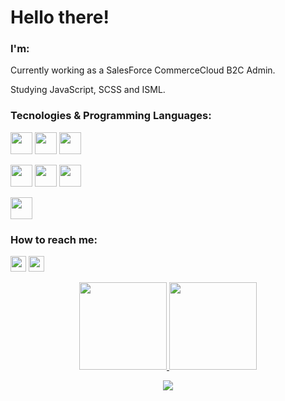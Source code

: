 # Hello there!
### I'm: 
<link rel="stylesheet" href="https://cdn.jsdelivr.net/gh/devicons/devicon@v2.15.1/devicon.min.css">

Currently working as a SalesForce CommerceCloud B2C Admin.

Studying JavaScript, SCSS and ISML.

### Tecnologies & Programming Languages:

<img src="https://cdn.jsdelivr.net/gh/devicons/devicon/icons/visualstudio/visualstudio-plain.svg" height=35px width=35px/> <img src="https://cdn.jsdelivr.net/gh/devicons/devicon/icons/vscode/vscode-original.svg" height=35px width=35px/> <img src="https://cdn.jsdelivr.net/gh/devicons/devicon/icons/git/git-original.svg" height=35px width=35px />

<img src="https://cdn.jsdelivr.net/gh/devicons/devicon/icons/csharp/csharp-original.svg" height=35px width=35px /> <img src="https://cdn.jsdelivr.net/gh/devicons/devicon/icons/xamarin/xamarin-original.svg" height=35px width=35px/> <img src="https://cdn.jsdelivr.net/gh/devicons/devicon/icons/python/python-original.svg" height=35px width=35px />

<img src="https://cdn.jsdelivr.net/gh/devicons/devicon/icons/mysql/mysql-original.svg" height=35px width=35px/>
          

### How to reach me:

<a href="mailto:borgognonirodrigo@gmail.com"><img src="https://cdn.jsdelivr.net/gh/devicons/devicon/icons/google/google-original.svg" height=25px width=25px target="_blank"></a> <a href="https://www.linkedin.com/in/rodrigo-borgognoni/" target="_blank"><img src="https://cdn.jsdelivr.net/gh/devicons/devicon/icons/linkedin/linkedin-original.svg" height=25px width=25px target="_blank"></a>

<p align="center">
<a href="https://github.com/RodrigoBorgognoni">
  <img height="140em" src="https://github-readme-stats-eight-theta.vercel.app/api?username=RodrigoBorgognoni&show_icons=true&theme=dark&include_all_commits=true&count_private=true"/>
  <img height="140em" src="https://github-readme-stats-eight-theta.vercel.app/api/top-langs/?username=RodrigoBorgognoni&layout=compact&langs_count=8&theme=dark"/>
</a>
</p>

<div align="center">

![](https://komarev.com/ghpvc/?username=RodrigoBorgognoni&color=blue&style=flat)
 </div>
          
<!--
**RodrigoBorgognoni/RodrigoBorgognoni** is a ✨ _special_ ✨ repository because its `README.md` (this file) appears on your GitHub profile.

Here are some ideas to get you started:

- 🔭 I’m currently working on ...
- 🌱 I’m currently learning ...
- 👯 I’m looking to collaborate on ...
- 🤔 I’m looking for help with ...
- 💬 Ask me about ...
- 📫 How to reach me: ...
- 😄 Pronouns: ...
- ⚡ Fun fact: ...
-->
